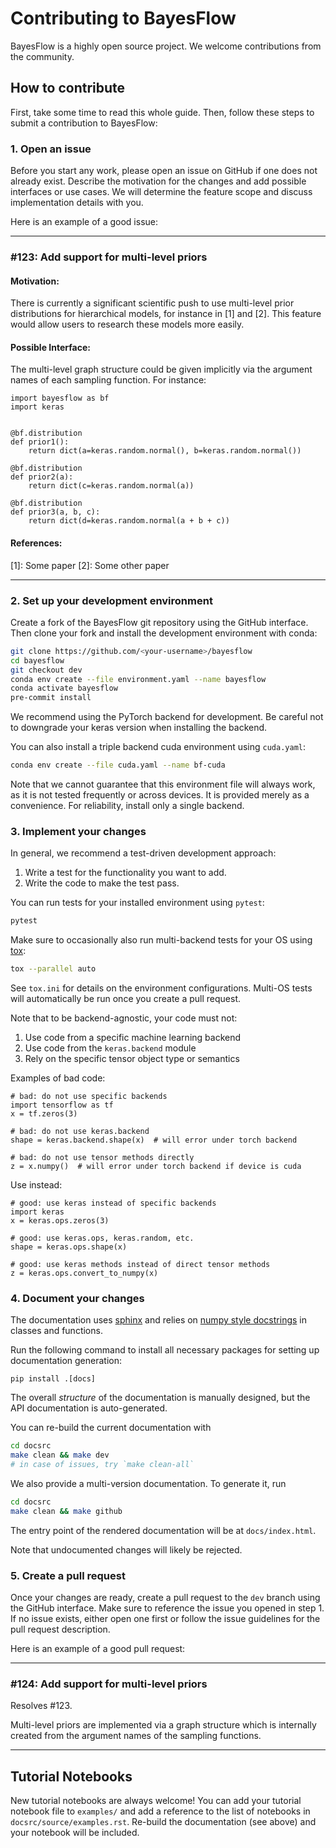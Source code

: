 # Contributing to BayesFlow

BayesFlow is a highly open source project. We welcome contributions from the community.

## How to contribute

First, take some time to read this whole guide.
Then, follow these steps to submit a contribution to BayesFlow:

### 1. Open an issue

Before you start any work, please open an issue on GitHub if one does not already exist. Describe the motivation for
the changes and add possible interfaces or use cases. We will determine the feature scope and discuss implementation
details with you.

Here is an example of a good issue:

------------------------------------------------------------------------------------------------------------------------

### #123: Add support for multi-level priors

#### Motivation:

There is currently a significant scientific push to use multi-level prior distributions for hierarchical models,
for instance in [1] and [2]. This feature would allow users to research these models more easily.

#### Possible Interface:

The multi-level graph structure could be given implicitly via the argument names of each sampling function.
For instance:

```python3
import bayesflow as bf
import keras


@bf.distribution
def prior1():
    return dict(a=keras.random.normal(), b=keras.random.normal())

@bf.distribution
def prior2(a):
    return dict(c=keras.random.normal(a))

@bf.distribution
def prior3(a, b, c):
    return dict(d=keras.random.normal(a + b + c))
```

#### References:

[1]: Some paper
[2]: Some other paper

------------------------------------------------------------------------------------------------------------------------

### 2. Set up your development environment

Create a fork of the BayesFlow git repository using the GitHub interface.
Then clone your fork and install the development environment with conda:

```bash
git clone https://github.com/<your-username>/bayesflow
cd bayesflow
git checkout dev
conda env create --file environment.yaml --name bayesflow
conda activate bayesflow
pre-commit install
```

We recommend using the PyTorch backend for development.
Be careful not to downgrade your keras version when installing the backend.

You can also install a triple backend cuda environment using `cuda.yaml`:

```bash
conda env create --file cuda.yaml --name bf-cuda
```

Note that we cannot guarantee that this environment file will always work,
as it is not tested frequently or across devices.
It is provided merely as a convenience. For reliability, install only a single backend.

### 3. Implement your changes

In general, we recommend a test-driven development approach:

1. Write a test for the functionality you want to add.
2. Write the code to make the test pass.

You can run tests for your installed environment using `pytest`:

```bash
pytest
```

Make sure to occasionally also run multi-backend tests for your OS using [tox](https://tox.readthedocs.io/en/latest/):

```bash
tox --parallel auto
```

See `tox.ini` for details on the environment configurations.
Multi-OS tests will automatically be run once you create a pull request.

Note that to be backend-agnostic, your code must not:
1. Use code from a specific machine learning backend
2. Use code from the `keras.backend` module
3. Rely on the specific tensor object type or semantics

Examples of bad code:
```py3
# bad: do not use specific backends
import tensorflow as tf
x = tf.zeros(3)

# bad: do not use keras.backend
shape = keras.backend.shape(x)  # will error under torch backend

# bad: do not use tensor methods directly
z = x.numpy()  # will error under torch backend if device is cuda
```

Use instead:
```py3
# good: use keras instead of specific backends
import keras
x = keras.ops.zeros(3)

# good: use keras.ops, keras.random, etc.
shape = keras.ops.shape(x)

# good: use keras methods instead of direct tensor methods
z = keras.ops.convert_to_numpy(x)
```

### 4. Document your changes

The documentation uses [sphinx](https://www.sphinx-doc.org/) and relies on [numpy style docstrings](https://numpydoc.readthedocs.io/en/latest/format.html) in classes and functions.

Run the following command to install all necessary packages for setting up documentation generation:

```
pip install .[docs]
```

The overall *structure* of the documentation is manually designed, but the API documentation is auto-generated.

You can re-build the current documentation with

```bash
cd docsrc
make clean && make dev
# in case of issues, try `make clean-all`
```

We also provide a multi-version documentation. To generate it, run

```bash
cd docsrc
make clean && make github
```

The entry point of the rendered documentation will be at `docs/index.html`.

Note that undocumented changes will likely be rejected.

### 5. Create a pull request

Once your changes are ready, create a pull request to the `dev` branch using the GitHub interface.
Make sure to reference the issue you opened in step 1. If no issue exists, either open one first or follow the
issue guidelines for the pull request description.

Here is an example of a good pull request:

------------------------------------------------------------------------------------------------------------------------

### #124: Add support for multi-level priors

Resolves #123.

Multi-level priors are implemented via a graph structure which is internally created from the
argument names of the sampling functions.

------------------------------------------------------------------------------------------------------------------------

## Tutorial Notebooks

New tutorial notebooks are always welcome! You can add your tutorial notebook file to `examples/` and add a reference
to the list of notebooks in `docsrc/source/examples.rst`.
Re-build the documentation (see above) and your notebook will be included.
